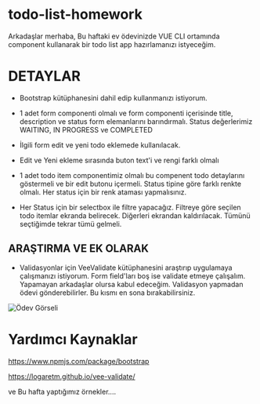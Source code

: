 # todo-list-homework

Arkadaşlar merhaba,
Bu haftaki ev ödevinizde VUE CLI ortamında component kullanarak bir todo list app hazırlamanızı istyeceğim.

# DETAYLAR
- Bootstrap kütüphanesini dahil edip kullanmanızı istiyorum.  

- 1 adet form componenti olmalı ve form componenti içerisinde title, description ve status form elemanlarını barındırmalı. Status değerlerimiz WAITING, IN PROGRESS ve COMPLETED

- İlgili form edit ve yeni todo eklemede kullanılacak.

- Edit ve Yeni ekleme sırasında buton text'i ve rengi farklı olmalı

- 1 adet todo item componentimiz olmalı bu compenent todo detaylarını göstermeli ve bir edit butonu içermeli. Status tipine göre farklı renkte olmalı. 
Her status için bir renk ataması yapmalısınız.

- Her Status için bir selectbox ile filtre yapacağız. Filtreye göre seçilen todo itemlar ekranda belirecek. Diğerleri ekrandan kaldırılacak. Tümünü seçtiğimde tekrar tümü gelmeli.

## ARAŞTIRMA VE EK OLARAK
- Validasyonlar için VeeValidate kütüphanesini araştırıp uygulamaya çalışmanızı istiyorum. Form field'ları boş ise validate etmeye çalışalım. Yapamayan arkadaşlar olursa kabul edeceğim. Validasyon yapmadan ödevi gönderebilirler. Bu kısmı en sona bırakabilirsiniz.


![Ödev Görseli](https://i.ibb.co/JjGsCnf/ezgif-com-video-to-gif.gif)

# Yardımcı Kaynaklar
https://www.npmjs.com/package/bootstrap

https://logaretm.github.io/vee-validate/

ve Bu hafta yaptığımız örnekler....

